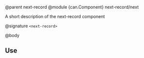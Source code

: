@parent next-record
@module {can.Component} next-record/next <next-record>

A short description of the next-record component

@signature `<next-record>`

@body

## Use

